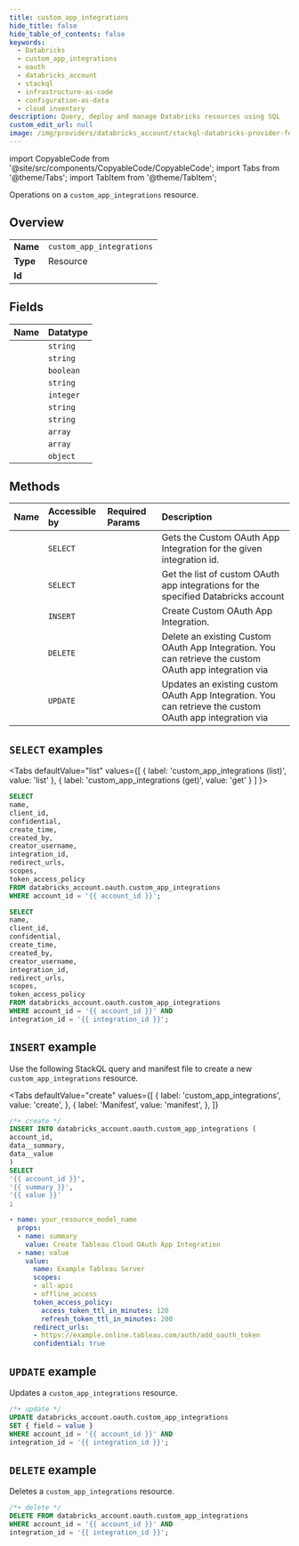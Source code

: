 ```yaml
---
title: custom_app_integrations
hide_title: false
hide_table_of_contents: false
keywords:
  - Databricks
  - custom_app_integrations
  - oauth
  - databricks_account
  - stackql
  - infrastructure-as-code
  - configuration-as-data
  - cloud inventory
description: Query, deploy and manage Databricks resources using SQL
custom_edit_url: null
image: /img/providers/databricks_account/stackql-databricks-provider-featured-image.png
---
```


import CopyableCode from '@site/src/components/CopyableCode/CopyableCode';
import Tabs from '@theme/Tabs';
import TabItem from '@theme/TabItem';

Operations on a <code>custom_app_integrations</code> resource.  

## Overview
<table><tbody>
<tr><td><b>Name</b></td><td><code>custom_app_integrations</code></td></tr>
<tr><td><b>Type</b></td><td>Resource</td></tr>
<tr><td><b>Id</b></td><td><CopyableCode code="databricks_account.oauth.custom_app_integrations" /></td></tr>
</tbody></table>

## Fields
| Name | Datatype |
|:-----|:---------|
| <CopyableCode code="name" /> | `string` |
| <CopyableCode code="client_id" /> | `string` |
| <CopyableCode code="confidential" /> | `boolean` |
| <CopyableCode code="create_time" /> | `string` |
| <CopyableCode code="created_by" /> | `integer` |
| <CopyableCode code="creator_username" /> | `string` |
| <CopyableCode code="integration_id" /> | `string` |
| <CopyableCode code="redirect_urls" /> | `array` |
| <CopyableCode code="scopes" /> | `array` |
| <CopyableCode code="token_access_policy" /> | `object` |

## Methods
| Name | Accessible by | Required Params | Description |
|:-----|:--------------|:----------------|:------------|
| <CopyableCode code="get" /> | `SELECT` | <CopyableCode code="account_id, integration_id" /> | Gets the Custom OAuth App Integration for the given integration id. |
| <CopyableCode code="list" /> | `SELECT` | <CopyableCode code="account_id" /> | Get the list of custom OAuth app integrations for the specified Databricks account |
| <CopyableCode code="create" /> | `INSERT` | <CopyableCode code="account_id" /> | Create Custom OAuth App Integration. |
| <CopyableCode code="delete" /> | `DELETE` | <CopyableCode code="account_id, integration_id" /> | Delete an existing Custom OAuth App Integration. You can retrieve the custom OAuth app integration via |
| <CopyableCode code="update" /> | `UPDATE` | <CopyableCode code="account_id, integration_id" /> | Updates an existing custom OAuth App Integration. You can retrieve the custom OAuth app integration via |

## `SELECT` examples

<Tabs
    defaultValue="list"
    values={[
        { label: 'custom_app_integrations (list)', value: 'list' },
        { label: 'custom_app_integrations (get)', value: 'get' }
    ]
}>
<TabItem value="list">

```sql
SELECT
name,
client_id,
confidential,
create_time,
created_by,
creator_username,
integration_id,
redirect_urls,
scopes,
token_access_policy
FROM databricks_account.oauth.custom_app_integrations
WHERE account_id = '{{ account_id }}';
```

</TabItem>
<TabItem value="get">

```sql
SELECT
name,
client_id,
confidential,
create_time,
created_by,
creator_username,
integration_id,
redirect_urls,
scopes,
token_access_policy
FROM databricks_account.oauth.custom_app_integrations
WHERE account_id = '{{ account_id }}' AND
integration_id = '{{ integration_id }}';
```

</TabItem>
</Tabs>

## `INSERT` example

Use the following StackQL query and manifest file to create a new <code>custom_app_integrations</code> resource.

<Tabs
    defaultValue="create"
    values={[
        { label: 'custom_app_integrations', value: 'create', },
        { label: 'Manifest', value: 'manifest', },
    ]}
>
<TabItem value="create">

```sql
/*+ create */
INSERT INTO databricks_account.oauth.custom_app_integrations (
account_id,
data__summary,
data__value
)
SELECT 
'{{ account_id }}',
'{{ summary }}',
'{{ value }}'
;
```

</TabItem>
<TabItem value="manifest">

```yaml
- name: your_resource_model_name
  props:
  - name: summary
    value: Create Tableau Cloud OAuth App Integration
  - name: value
    value:
      name: Example Tableau Server
      scopes:
      - all-apis
      - offline_access
      token_access_policy:
        access_token_ttl_in_minutes: 120
        refresh_token_ttl_in_minutes: 200
      redirect_urls:
      - https://example.online.tableau.com/auth/add_oauth_token
      confidential: true

```

</TabItem>
</Tabs>

## `UPDATE` example

Updates a <code>custom_app_integrations</code> resource.

```sql
/*+ update */
UPDATE databricks_account.oauth.custom_app_integrations
SET { field = value }
WHERE account_id = '{{ account_id }}' AND
integration_id = '{{ integration_id }}';
```

## `DELETE` example

Deletes a <code>custom_app_integrations</code> resource.

```sql
/*+ delete */
DELETE FROM databricks_account.oauth.custom_app_integrations
WHERE account_id = '{{ account_id }}' AND
integration_id = '{{ integration_id }}';
```
